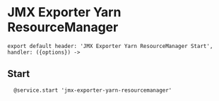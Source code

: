 
# JMX Exporter Yarn ResourceManager

    export default header: 'JMX Exporter Yarn ResourceManager Start', handler: ({options}) ->

## Start

      @service.start 'jmx-exporter-yarn-resourcemanager'
